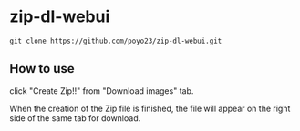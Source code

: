 # zip-dl-webui

`git clone https://github.com/poyo23/zip-dl-webui.git`

## How to use

click "Create Zip!!" from "Download images" tab.

When the creation of the Zip file is finished, the file will appear on the right side of the same tab for download.